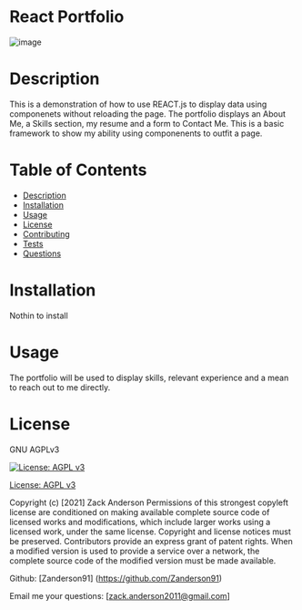   # React Portfolio
  
  ![image](https://user-images.githubusercontent.com/81836426/137000294-496ec34e-af8d-48ac-85d2-e88ac5defdd7.png)


  
  # Description
  This is a demonstration of how to use REACT.js to display data using componenets without reloading the page. The portfolio displays an About Me, a Skills section, my resume and a form to Contact Me. This is a basic framework to show my ability using componenents to outfit a page.

  # Table of Contents
  - [Description](#Description)
  - [Installation](#Installation)
  - [Usage](#Usage)
  - [License](#License)
  - [Contributing](#Contributing)
  - [Tests](#Test)
  - [Questions](#Questions)

  # Installation 
  Nothin to install

  # Usage
  The portfolio will be used to display skills, relevant experience and a mean to reach out to me directly.

  # License
  GNU AGPLv3

  [![License: AGPL v3](https://img.shields.io/badge/License-AGPL%20v3-blue.svg)](http://www.gnu.org/licenses/agpl-3.0)

  [License: AGPL v3](http://www.gnu.org/licenses/agpl-3.0)

  Copyright (c) [2021] Zack Anderson 
  Permissions of this strongest copyleft license are conditioned on making available complete source code of licensed works and modifications, which include larger works using a licensed work, under the same license. Copyright and license notices must be preserved. Contributors provide an express grant of patent rights. When a modified version is used to provide a service over a network, the complete source code of the modified version must be made available.



  Github: [Zanderson91] (https://github.com/Zanderson91)


  Email me your questions: [zack.anderson2011@gmail.com]

